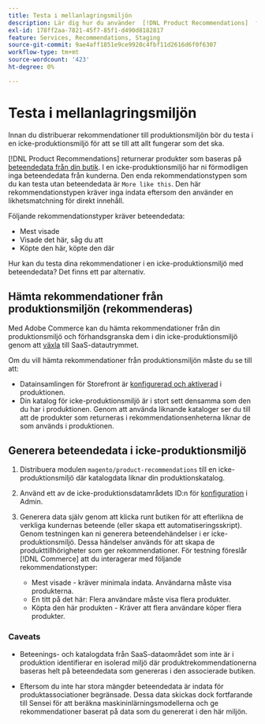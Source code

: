```yaml
---
title: Testa i mellanlagringsmiljön
description: Lär dig hur du använder  [!DNL Product Recommendations]  från din produktionsmiljö i din staging-miljö i testningssyfte.
exl-id: 178ff2aa-7821-45f7-85f1-d490d8182817
feature: Services, Recommendations, Staging
source-git-commit: 9ae4aff1851e9ce9920c4fbf11d2616d6f0f6307
workflow-type: tm+mt
source-wordcount: '423'
ht-degree: 0%

---
```


# Testa i mellanlagringsmiljön

Innan du distribuerar rekommendationer till produktionsmiljön bör du testa i en icke-produktionsmiljö för att se till att allt fungerar som det ska.

[!DNL Product Recommendations] returnerar produkter som baseras på [beteendedata från din butik](behavioral-data.md). I en icke-produktionsmiljö har ni förmodligen inga beteendedata från kunderna. Den enda rekommendationstypen som du kan testa utan beteendedata är `More like this`. Den här rekommendationstypen kräver inga indata eftersom den använder en likhetsmatchning för direkt innehåll.

Följande rekommendationstyper kräver beteendedata:

- Mest visade
- Visade det här, såg du att
- Köpte den här, köpte den där

Hur kan du testa dina rekommendationer i en icke-produktionsmiljö med beteendedata? Det finns ett par alternativ.

## Hämta rekommendationer från produktionsmiljön (rekommenderas)

Med Adobe Commerce kan du hämta rekommendationer från din produktionsmiljö och förhandsgranska dem i din icke-produktionsmiljö genom att [växla](settings.md) till SaaS-datautrymmet.

Om du vill hämta rekommendationer från produktionsmiljön måste du se till att:

- Datainsamlingen för Storefront är [konfigurerad och aktiverad](install-configure.md) i produktionen.
- Din katalog för icke-produktionsmiljö är i stort sett densamma som den du har i produktionen. Genom att använda liknande kataloger ser du till att de produkter som returneras i rekommendationsenheterna liknar de som används i produktionen.

## Generera beteendedata i icke-produktionsmiljö

1. Distribuera modulen `magento/product-recommendations` till en icke-produktionsmiljö där katalogdata liknar din produktionskatalog.

1. Använd ett av de icke-produktionsdatamrådets ID:n för [konfiguration](https://experienceleague.adobe.com/docs/commerce-admin/config/services/saas.html) i Admin.

1. Generera data själv genom att klicka runt butiken för att efterlikna de verkliga kundernas beteende (eller skapa ett automatiseringsskript). Genom testningen kan ni generera beteendehändelser i er icke-produktionsmiljö. Dessa händelser används för att skapa de produkttillhörigheter som ger rekommendationer. För testning föreslår [!DNL Commerce] att du interagerar med följande rekommendationstyper:

   - Mest visade - kräver minimala indata. Användarna måste visa produkterna.
   - En titt på det här: Flera användare måste visa flera produkter.
   - Köpta den här produkten - Kräver att flera användare köper flera produkter.

### Caveats

- Beteenings- och katalogdata från SaaS-dataområdet som inte är i produktion identifierar en isolerad miljö där produktrekommendationerna baseras helt på beteendedata som genereras i den associerade butiken.

- Eftersom du inte har stora mängder beteendedata är indata för produktassociationer begränsade. Dessa data skickas dock fortfarande till Sensei för att beräkna maskininlärningsmodellerna och ge rekommendationer baserat på data som du genererat i den här miljön.
